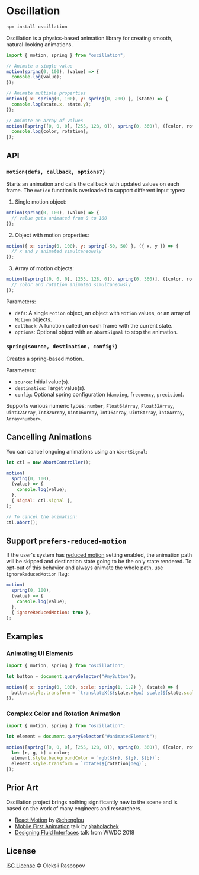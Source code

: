 # Oscillation

```bash
npm install oscillation
```

Oscillation is a physics-based animation library for creating smooth, natural-looking animations.

```js
import { motion, spring } from "oscillation";

// Animate a single value
motion(spring(0, 100), (value) => {
  console.log(value);
});

// Animate multiple properties
motion({ x: spring(0, 100), y: spring(0, 200) }, (state) => {
  console.log(state.x, state.y);
});

// Animate an array of values
motion([spring([0, 0, 0], [255, 128, 0]), spring(0, 360)], ([color, rotation]) => {
  console.log(color, rotation);
});
```

## API

### `motion(defs, callback, options?)`

Starts an animation and calls the callback with updated values on each frame. The `motion` function
is overloaded to support different input types:

1. Single motion object:

```js
motion(spring(0, 100), (value) => {
  // value gets animated from 0 to 100
});
```

2. Object with motion properties:

```js
motion({ x: spring(0, 100), y: spring(-50, 50) }, ({ x, y }) => {
  // x and y animated simultaneously
});
```

3. Array of motion objects:

```js
motion([spring([0, 0, 0], [255, 128, 0]), spring(0, 360)], ([color, rotation]) => {
  // color and rotation animated simultaneously
});
```

Parameters:

- `defs`: A single `Motion` object, an object with `Motion` values, or an array of `Motion` objects.
- `callback`: A function called on each frame with the current state.
- `options`: Optional object with an `AbortSignal` to stop the animation.

### `spring(source, destination, config?)`

Creates a spring-based motion.

Parameters:

- `source`: Initial value(s).
- `destination`: Target value(s).
- `config`: Optional spring configuration (`damping`, `frequency`, `precision`).

Supports various numeric types: `number`, `Float64Array`, `Float32Array`, `Uint32Array`,
`Int32Array`, `Uint16Array`, `Int16Array`, `Uint8Array`, `Int8Array`, `Array<number>`.

## Cancelling Animations

You can cancel ongoing animations using an `AbortSignal`:

```js
let ctl = new AbortController();

motion(
  spring(0, 100),
  (value) => {
    console.log(value);
  },
  { signal: ctl.signal },
);

// To cancel the animation:
ctl.abort();
```

## Support `prefers-reduced-motion`

If the user's system has
[reduced motion](https://developer.mozilla.org/en-US/docs/Web/CSS/@media/prefers-reduced-motion)
setting enabled, the animation path will be skipped and destination state going to be the only state
rendered. To opt-out of this behavior and always animate the whole path, use `ignoreReducedMotion`
flag:

```js
motion(
  spring(0, 100),
  (value) => {
    console.log(value);
  },
  { ignoreReducedMotion: true },
);
```

## Examples

### Animating UI Elements

```js
import { motion, spring } from "oscillation";

let button = document.querySelector("#myButton");

motion({ x: spring(0, 100), scale: spring(1, 1.2) }, (state) => {
  button.style.transform = `translateX(${state.x}px) scale(${state.scale})`;
});
```

### Complex Color and Rotation Animation

```js
import { motion, spring } from "oscillation";

let element = document.querySelector("#animatedElement");

motion([spring([0, 0, 0], [255, 128, 0]), spring(0, 360)], ([color, rotation]) => {
  let [r, g, b] = color;
  element.style.backgroundColor = `rgb(${r}, ${g}, ${b})`;
  element.style.transform = `rotate(${rotation}deg)`;
});
```

## Prior Art

Oscillation project brings nothing significantly new to the scene and is based on the work of many
engineers and researchers.

- [React Motion](https://github.com/chenglou/react-motion) by
  [@chenglou](https://github.com/chenglou)
- [Mobile First Animation](https://github.com/aholachek/mobile-first-animation) talk by
  [@aholachek](https://github.com/aholachek)
- [Designing Fluid Interfaces](https://developer.apple.com/videos/play/wwdc2018/803/) talk from WWDC
  2018

## License

[ISC License](./LICENSE) &copy; Oleksii Raspopov
